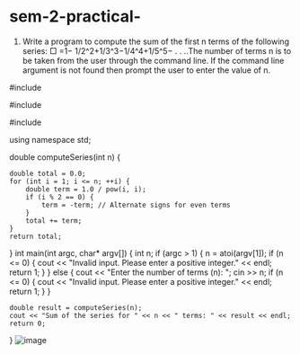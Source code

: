 # sem-2-practical-
1) Write a program to compute the sum of the first n terms of the following series:
□ =1− 1/2^2+1/3^3−1/4^4+1/5^5− . . ..The number of terms n is to be taken from the user through the command line. If the command line argument is not found then prompt the user to enter the value of n.


#include <iostream>

#include <cstdlib>

#include <cmath>

using namespace std;

double computeSeries(int n) {

    double total = 0.0;
    for (int i = 1; i <= n; ++i) {
        double term = 1.0 / pow(i, i);
        if (i % 2 == 0) {
            term = -term; // Alternate signs for even terms
        }
        total += term;
    }
    return total;
}
int main(int argc, char* argv[]) {
    int n;
    if (argc > 1) {
        n = atoi(argv[1]);
        if (n <= 0) {
            cout << "Invalid input. Please enter a positive integer." << endl;
            return 1;
        }
    } else {
        cout << "Enter the number of terms (n): ";
        cin >> n;
        if (n <= 0) {
            cout << "Invalid input. Please enter a positive integer." << endl;
            return 1;
        }
    }
    
    double result = computeSeries(n);
    cout << "Sum of the series for " << n << " terms: " << result << endl;
    return 0;
}
![image](https://github.com/user-attachments/assets/cd1a7543-63b3-4464-9497-45cc8ac39736)





